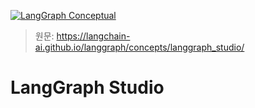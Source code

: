[![LangGraph Conceptual](https://img.shields.io/badge/LangGraph-Conceptual-blue?logo=langgraph)](https://langchain-ai.github.io/langgraph/concepts/)


> 원문: https://langchain-ai.github.io/langgraph/concepts/langgraph_studio/


# LangGraph Studio
